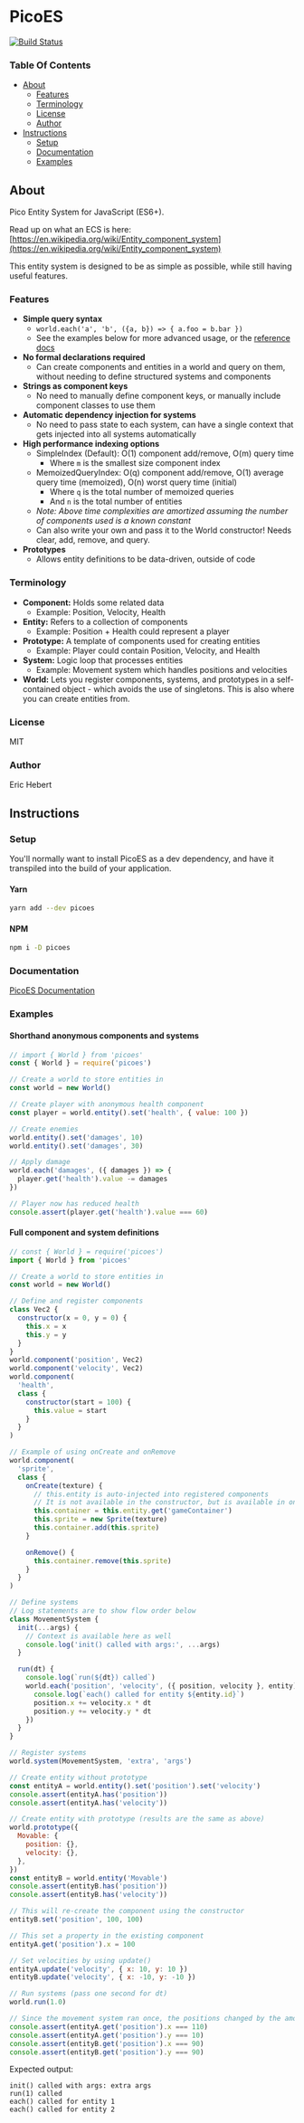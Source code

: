 # PicoES

[![Build Status](https://travis-ci.org/ayebear/picoes.svg?branch=master)](https://travis-ci.org/ayebear/picoes)

### Table Of Contents

- [About](#about)
  - [Features](#features)
  - [Terminology](#terminology)
  - [License](#license)
  - [Author](#author)
- [Instructions](#instructions)
  - [Setup](#setup)
  - [Documentation](#documentation)
  - [Examples](#examples)

## About

Pico Entity System for JavaScript (ES6+).

Read up on what an ECS is here: [https://en.wikipedia.org/wiki/Entity_component_system](https://en.wikipedia.org/wiki/Entity_component_system)

This entity system is designed to be as simple as possible, while still having useful features.

### Features

- **Simple query syntax**
  - `world.each('a', 'b', ({a, b}) => { a.foo = b.bar })`
  - See the examples below for more advanced usage, or the [reference docs](https://ayebear.com/picoes/class/src/world.js~World.html#instance-method-each)
- **No formal declarations required**
  - Can create components and entities in a world and query on them, without needing to define structured systems and components
- **Strings as component keys**
  - No need to manually define component keys, or manually include component classes to use them
- **Automatic dependency injection for systems**
  - No need to pass state to each system, can have a single context that gets injected into all systems automatically
- **High performance indexing options**
  - SimpleIndex (Default): O(1) component add/remove, O(m) query time
    - Where `m` is the smallest size component index
  - MemoizedQueryIndex: O(q) component add/remove, O(1) average query time (memoized), O(n) worst query time (initial)
    - Where `q` is the total number of memoized queries
    - And `n` is the total number of entities
  - _Note: Above time complexities are amortized assuming the number of components used is a known constant_
  - Can also write your own and pass it to the World constructor! Needs clear, add, remove, and query.
- **Prototypes**
  - Allows entity definitions to be data-driven, outside of code

### Terminology

- **Component:** Holds some related data
  - Example: Position, Velocity, Health
- **Entity:** Refers to a collection of components
  - Example: Position + Health could represent a player
- **Prototype:** A template of components used for creating entities
  - Example: Player could contain Position, Velocity, and Health
- **System:** Logic loop that processes entities
  - Example: Movement system which handles positions and velocities
- **World:** Lets you register components, systems, and prototypes in a self-contained object - which avoids the use of singletons. This is also where you can create entities from.

### License

MIT

### Author

Eric Hebert

## Instructions

### Setup

You'll normally want to install PicoES as a dev dependency, and have it transpiled into the build of your application.

#### Yarn

```bash
yarn add --dev picoes
```

#### NPM

```bash
npm i -D picoes
```

### Documentation

[PicoES Documentation](https://ayebear.com/picoes)

### Examples

#### Shorthand anonymous components and systems

```javascript
// import { World } from 'picoes'
const { World } = require('picoes')

// Create a world to store entities in
const world = new World()

// Create player with anonymous health component
const player = world.entity().set('health', { value: 100 })

// Create enemies
world.entity().set('damages', 10)
world.entity().set('damages', 30)

// Apply damage
world.each('damages', ({ damages }) => {
  player.get('health').value -= damages
})

// Player now has reduced health
console.assert(player.get('health').value === 60)
```

#### Full component and system definitions

```javascript
// const { World } = require('picoes')
import { World } from 'picoes'

// Create a world to store entities in
const world = new World()

// Define and register components
class Vec2 {
  constructor(x = 0, y = 0) {
    this.x = x
    this.y = y
  }
}
world.component('position', Vec2)
world.component('velocity', Vec2)
world.component(
  'health',
  class {
    constructor(start = 100) {
      this.value = start
    }
  }
)

// Example of using onCreate and onRemove
world.component(
  'sprite',
  class {
    onCreate(texture) {
      // this.entity is auto-injected into registered components
      // It is not available in the constructor, but is available in onCreate
      this.container = this.entity.get('gameContainer')
      this.sprite = new Sprite(texture)
      this.container.add(this.sprite)
    }

    onRemove() {
      this.container.remove(this.sprite)
    }
  }
)

// Define systems
// Log statements are to show flow order below
class MovementSystem {
  init(...args) {
    // Context is available here as well
    console.log('init() called with args:', ...args)
  }

  run(dt) {
    console.log(`run(${dt}) called`)
    world.each('position', 'velocity', ({ position, velocity }, entity) => {
      console.log(`each() called for entity ${entity.id}`)
      position.x += velocity.x * dt
      position.y += velocity.y * dt
    })
  }
}

// Register systems
world.system(MovementSystem, 'extra', 'args')

// Create entity without prototype
const entityA = world.entity().set('position').set('velocity')
console.assert(entityA.has('position'))
console.assert(entityA.has('velocity'))

// Create entity with prototype (results are the same as above)
world.prototype({
  Movable: {
    position: {},
    velocity: {},
  },
})
const entityB = world.entity('Movable')
console.assert(entityB.has('position'))
console.assert(entityB.has('velocity'))

// This will re-create the component using the constructor
entityB.set('position', 100, 100)

// This set a property in the existing component
entityA.get('position').x = 100

// Set velocities by using update()
entityA.update('velocity', { x: 10, y: 10 })
entityB.update('velocity', { x: -10, y: -10 })

// Run systems (pass one second for dt)
world.run(1.0)

// Since the movement system ran once, the positions changed by the amount of their velocity
console.assert(entityA.get('position').x === 110)
console.assert(entityA.get('position').y === 10)
console.assert(entityB.get('position').x === 90)
console.assert(entityB.get('position').y === 90)
```

Expected output:

```
init() called with args: extra args
run(1) called
each() called for entity 1
each() called for entity 2
```
